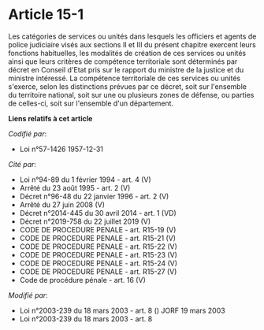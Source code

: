 # Article 15-1

Les catégories de services ou unités dans lesquels les officiers et agents de police judiciaire visés aux sections II et III
du présent chapitre exercent leurs fonctions habituelles, les modalités de création de ces services ou unités ainsi que leurs
critères de compétence territoriale sont déterminés par décret en Conseil d'Etat pris sur le rapport du ministre de la
justice et du ministre intéressé. La compétence territoriale de ces services ou unités s'exerce, selon les distinctions
prévues par ce décret, soit sur l'ensemble du territoire national, soit sur une ou plusieurs zones de défense, ou parties de
celles-ci, soit sur l'ensemble d'un département.

**Liens relatifs à cet article**

_Codifié par_:

  - Loi n°57-1426 1957-12-31

_Cité par_:

  - Loi n°94-89 du 1 février 1994 - art. 4 (V)
  - Arrêté du 23 août 1995 - art. 2 (V)
  - Décret n°96-48 du 22 janvier 1996 - art. 2 (V)
  - Arrêté du 27 juin 2008 (V)
  - Décret n°2014-445 du 30 avril 2014 - art. 1 (VD)
  - Décret n°2019-758 du 22 juillet 2019 (V)
  - CODE DE PROCEDURE PENALE - art. R15-19 (V)
  - CODE DE PROCEDURE PENALE - art. R15-21 (V)
  - CODE DE PROCEDURE PENALE - art. R15-22 (V)
  - CODE DE PROCEDURE PENALE - art. R15-23 (V)
  - CODE DE PROCEDURE PENALE - art. R15-24 (V)
  - CODE DE PROCEDURE PENALE - art. R15-27 (V)
  - Code de procédure pénale - art. 16 (V)

_Modifié par_:

  - Loi n°2003-239 du 18 mars 2003 - art. 8 () JORF 19 mars 2003
  - Loi n°2003-239 du 18 mars 2003 - art. 8
